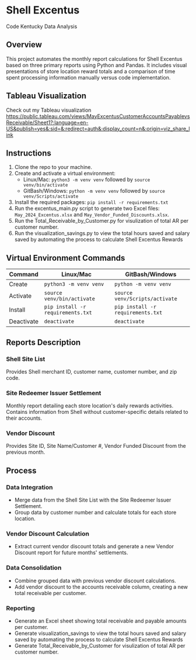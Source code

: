 # Shell Excentus
Code Kentucky Data Analysis

## Overview
This project automates the monthly report calculations for Shell Excentus based on three primary reports using Python and Pandas. It includes visual presentations of store location reward totals and a comparison of time spent processing information manually versus code implementation.

## Tableau Visualization
Check out my Tableau visualization https://public.tableau.com/views/MayExcentusCustomerAccountsPayablevsReceivable/Sheet1?:language=en-US&publish=yes&:sid=&:redirect=auth&:display_count=n&:origin=viz_share_link

## Instructions
1. Clone the repo to your machine.
2. Create and activate a virtual environment:
   - Linux/Mac: `python3 -m venv venv` followed by `source venv/bin/activate`
   - GitBash/Windows: `python -m venv venv` followed by `source venv/Scripts/activate`
3. Install the required packages: `pip install -r requirements.txt`
4. Run the excentus_main.py script to generate two Excel files: `May_2024_Excentus.xlsx` and `May_Vendor_Funded_Discounts.xlsx`.
5. Run the Total_Receivable_by_Customer.py for visulization of total AR per customer number.
6. Run the visualization_savings.py to view the total hours saved and salary saved by automating the process to calculate Shell Excentus Rewards

## Virtual Environment Commands
| Command    | Linux/Mac                          | GitBash/Windows                   |
|------------|------------------------------------|-----------------------------------|
| Create     | `python3 -m venv venv`              | `python -m venv venv`             |
| Activate   | `source venv/bin/activate`          | `source venv/Scripts/activate`    |
| Install    | `pip install -r requirements.txt`   | `pip install -r requirements.txt`|
| Deactivate | `deactivate`                        | `deactivate`                      |

## Reports Description

### Shell Site List
Provides Shell merchant ID, customer name, customer number, and zip code.

### Site Redeemer Issuer Settlement
Monthly report detailing each store location's daily rewards activities. Contains information from Shell without customer-specific details related to their accounts.

### Vendor Discount
Provides Site ID, Site Name/Customer #, Vendor Funded Discount from the previous month.

## Process
### Data Integration
- Merge data from the Shell Site List with the Site Redeemer Issuer Settlement.
- Group data by customer number and calculate totals for each store location.

### Vendor Discount Calculation
- Extract current vendor discount totals and generate a new Vendor Discount report for future months' settlements.

### Data Consolidation
- Combine grouped data with previous vendor discount calculations.
- Add vendor discount to the accounts receivable column, creating a new total receivable per customer.

### Reporting
- Generate an Excel sheet showing total receivable and payable amounts per customer.
- Generate visualization_savings to view the total hours saved and salary saved by automating the process to calculate Shell Excentus Rewards
- Generate Total_Receivable_by_Customer for visulization of total AR per customer number.
